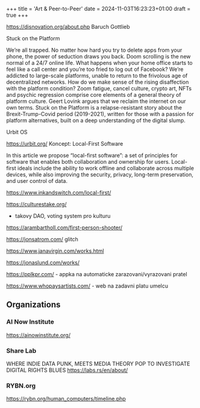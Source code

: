 +++
title = 'Art & Peer-to-Peer'
date = 2024-11-03T16:23:23+01:00
draft = true
+++


https://disnovation.org/about.php
Baruch Gottlieb

Stuck on the Platform

We’re all trapped. No matter how hard you try to delete apps from your phone, the power of seduction draws you back. Doom scrolling is the new normal of a 24/7 online life. What happens when your home office starts to feel like a call center and you’re too fried to log out of Facebook? We’re addicted to large-scale platforms, unable to return to the frivolous age of decentralized networks. How do we make sense of the rising disaffection with the platform condition? Zoom fatigue, cancel culture, crypto art, NFTs and psychic regression comprise core elements of a general theory of platform culture. Geert Lovink argues that we reclaim the internet on our own terms. Stuck on the Platform is a relapse-resistant story about the Brexit-Trump-Covid period (2019-2021), written for those with a passion for platform alternatives, built on a deep understanding of the digital slump.

Urbit OS

https://urbit.org/
Koncept: Local-First Software

In this article we propose “local-first software”: a set of principles for software that enables both collaboration and ownership for users. Local-first ideals include the ability to work offline and collaborate across multiple devices, while also improving the security, privacy, long-term preservation, and user control of data.

https://www.inkandswitch.com/local-first/

https://culturestake.org/
- takovy DAO, voting system pro kulturu

https://arambartholl.com/first-person-shooter/

https://jonsatrom.com/
glitch

https://www.janavirgin.com/works.html

https://jonaslund.com/works/

https://pplkpr.com/ - appka na automaticke zarazovani/vyrazovani pratel

https://www.whopaysartists.com/ - web na zadavni platu umelcu

## Organizations

### AI Now Institute
https://ainowinstitute.org/

### Share Lab
WHERE INDIE DATA PUNK, MEETS MEDIA THEORY POP TO INVESTIGATE DIGITAL RIGHTS BLUES
https://labs.rs/en/about/

### RYBN.org

https://rybn.org/human_computers/timeline.php
